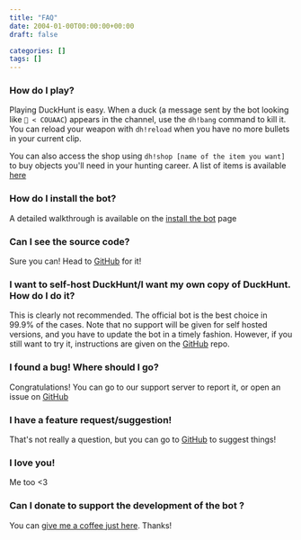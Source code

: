 ```yaml
---
title: "FAQ"
date: 2004-01-00T00:00:00+00:00
draft: false

categories: []
tags: []
---
```

### How do I play?

Playing DuckHunt is easy. When a duck (a message sent by the bot looking like `🦆 < COUAAC`) appears in the channel, use the `dh!bang` command to kill it. You can reload your weapon with `dh!reload` when you have no more bullets in your current clip.

You can also access the shop using `dh!shop [name of the item you want]` to buy objects you'll need in your hunting career. A list of items is available [here](https://duckhunt.me/shop-items)

 

### How do I install the bot?

A detailed walkthrough is available on the [install the bot](https://duckhunt.me/install-duckhunt) page

 

### Can I see the source code?

Sure you can! Head to [GitHub](https://github.com/DuckHunt-discord/DHV3) for it!

 

### I want to self-host DuckHunt/I want my own copy of DuckHunt. How do I do it?

This is clearly not recommended. The official bot is the best choice in 99.9% of the cases. Note that no support will be given for self hosted versions, and you have to update the bot in a timely fashion. However, if you still want to try it, instructions are given on the [GitHub](https://github.com/DuckHunt-discord/DHV3/blob/master/INSTALL.md) repo.

 

### I found a bug! Where should I go?

Congratulations! You can go to our support server to report it, or open an issue on [GitHub](https://github.com/DuckHunt-discord/DHV3/issues)

 

### I have a feature request/suggestion!

That's not really a question, but you can go to [GitHub](https://github.com/DuckHunt-discord/DHV3/issues) to suggest things!

 

### I love you!

Me too <3

 

### Can I donate to support the development of the bot ?

You can [give me a coffee just here](http://ko-fi.com/duckhunt). Thanks!